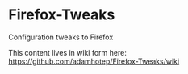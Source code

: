 # Firefox-Tweaks
Configuration tweaks to Firefox

This content lives in wiki form here:\
https://github.com/adamhotep/Firefox-Tweaks/wiki
